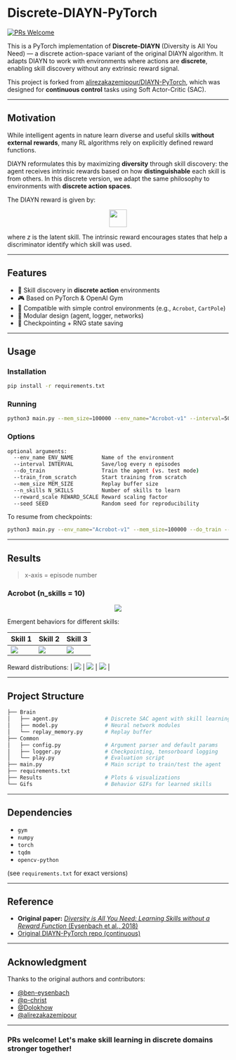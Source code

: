 # Discrete-DIAYN-PyTorch

[![PRs Welcome](https://img.shields.io/badge/PRs-welcome-brightgreen.svg?style=flat-square)](http://makeapullrequest.com)

This is a PyTorch implementation of **Discrete-DIAYN** (Diversity is All You Need) — a discrete action-space variant of the original DIAYN algorithm. It adapts DIAYN to work with environments where actions are **discrete**, enabling skill discovery without any extrinsic reward signal.

This project is forked from [alirezakazemipour/DIAYN-PyTorch](https://github.com/alirezakazemipour/DIAYN-PyTorch), which was designed for **continuous control** tasks using Soft Actor-Critic (SAC).

---

## Motivation

While intelligent agents in nature learn diverse and useful skills **without external rewards**, many RL algorithms rely on explicitly defined reward functions.

DIAYN reformulates this by maximizing **diversity** through skill discovery: the agent receives intrinsic rewards based on how **distinguishable** each skill is from others. In this discrete version, we adapt the same philosophy to environments with **discrete action spaces**.

The DIAYN reward is given by:

<p align="center">
  <img src="Results/equation.png" height=40>
</p>

where $z$ is the latent skill. The intrinsic reward encourages states that help a discriminator identify which skill was used.

---

## Features

* 🧠 Skill discovery in **discrete action** environments
* 🎮 Based on PyTorch & OpenAI Gym
* 🧪 Compatible with simple control environments (e.g., `Acrobot`, `CartPole`)
* 🧩 Modular design (agent, logger, networks)
* 💾 Checkpointing + RNG state saving

---

## Usage

### Installation

```bash
pip install -r requirements.txt
```

### Running

```bash
python3 main.py --mem_size=100000 --env_name="Acrobot-v1" --interval=50 --do_train --n_skills=10
```

### Options

```bash
optional arguments:
  --env_name ENV_NAME         Name of the environment
  --interval INTERVAL         Save/log every n episodes
  --do_train                  Train the agent (vs. test mode)
  --train_from_scratch        Start training from scratch
  --mem_size MEM_SIZE         Replay buffer size
  --n_skills N_SKILLS         Number of skills to learn
  --reward_scale REWARD_SCALE Reward scaling factor
  --seed SEED                 Random seed for reproducibility
```

To resume from checkpoints:

```bash
python3 main.py --env_name="Acrobot-v1" --mem_size=100000 --do_train --train_from_scratch
```

---

## Results

> x-axis = episode number

### Acrobot (n\_skills = 10)

<p align="center">
  <img src="Results/Acrobot/running_logq.png">
</p>

Emergent behaviors for different skills:

| Skill 1                      | Skill 2                      | Skill 3                      |
| ---------------------------- | ---------------------------- | ---------------------------- |
| ![](Gifs/Acrobot/skill1.gif) | ![](Gifs/Acrobot/skill2.gif) | ![](Gifs/Acrobot/skill3.gif) |

Reward distributions:
\| ![](Results/Acrobot/skill1.png) | ![](Results/Acrobot/skill2.png) | ![](Results/Acrobot/skill3.png) |

---

## Project Structure

```bash
├── Brain
│   ├── agent.py               # Discrete SAC agent with skill learning
│   ├── model.py               # Neural network modules
│   └── replay_memory.py       # Replay buffer
├── Common
│   ├── config.py              # Argument parser and default params
│   ├── logger.py              # Checkpointing, tensorboard logging
│   └── play.py                # Evaluation script
├── main.py                    # Main script to train/test the agent
├── requirements.txt
├── Results                    # Plots & visualizations
└── Gifs                       # Behavior GIFs for learned skills
```

---

## Dependencies

* `gym`
* `numpy`
* `torch`
* `tqdm`
* `opencv-python`

(see `requirements.txt` for exact versions)

---

## Reference

* **Original paper:** [*Diversity is All You Need: Learning Skills without a Reward Function* (Eysenbach et al., 2018)](https://arxiv.org/abs/1802.06070)
* [Original DIAYN-PyTorch repo (continuous)](https://github.com/alirezakazemipour/DIAYN-PyTorch)

---

## Acknowledgment

Thanks to the original authors and contributors:

* [@ben-eysenbach](https://github.com/ben-eysenbach)
* [@p-christ](https://github.com/p-christ)
* [@Dolokhow](https://github.com/Dolokhow)
* [@alirezakazemipour](https://github.com/alirezakazemipour)

---

### PRs welcome! Let's make skill learning in discrete domains stronger together!
